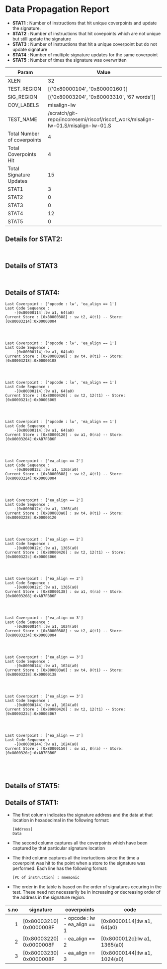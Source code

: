 
# Data Propagation Report

- **STAT1** : Number of instructions that hit unique coverpoints and update the signature.
- **STAT2** : Number of instructions that hit covepoints which are not unique but still update the signature
- **STAT3** : Number of instructions that hit a unique coverpoint but do not update signature
- **STAT4** : Number of multiple signature updates for the same coverpoint
- **STAT5** : Number of times the signature was overwritten

| Param                     | Value    |
|---------------------------|----------|
| XLEN                      | 32      |
| TEST_REGION               | [('0x80000104', '0x80000160')]      |
| SIG_REGION                | [('0x80003204', '0x80003310', '67 words')]      |
| COV_LABELS                | misalign-lw      |
| TEST_NAME                 | /scratch/git-repo/incoresemi/riscof/riscof_work/misalign-lw-01.S/misalign-lw-01.S    |
| Total Number of coverpoints| 4     |
| Total Coverpoints Hit     | 4      |
| Total Signature Updates   | 15      |
| STAT1                     | 3      |
| STAT2                     | 0      |
| STAT3                     | 0     |
| STAT4                     | 12     |
| STAT5                     | 0     |

## Details for STAT2:

```


```

## Details of STAT3

```


```

## Details of STAT4:

```
Last Coverpoint : ['opcode : lw', 'ea_align == 1']
Last Code Sequence : 
	-[0x80000114]:lw a1, 64(a0)
Current Store : [0x80000388] : sw t2, 4(t1) -- Store: [0x80003214]:0x00000004




Last Coverpoint : ['opcode : lw', 'ea_align == 1']
Last Code Sequence : 
	-[0x80000114]:lw a1, 64(a0)
Current Store : [0x800003a0] : sw t4, 8(t1) -- Store: [0x80003218]:0x00000108




Last Coverpoint : ['opcode : lw', 'ea_align == 1']
Last Code Sequence : 
	-[0x80000114]:lw a1, 64(a0)
Current Store : [0x80000420] : sw t2, 12(t1) -- Store: [0x8000321c]:0x00003065




Last Coverpoint : ['opcode : lw', 'ea_align == 1']
Last Code Sequence : 
	-[0x80000114]:lw a1, 64(a0)
Current Store : [0x80000120] : sw a1, 0(ra) -- Store: [0x80003204]:0xAB7FBB6F




Last Coverpoint : ['ea_align == 2']
Last Code Sequence : 
	-[0x8000012c]:lw a1, 1365(a0)
Current Store : [0x80000388] : sw t2, 4(t1) -- Store: [0x80003224]:0x00000004




Last Coverpoint : ['ea_align == 2']
Last Code Sequence : 
	-[0x8000012c]:lw a1, 1365(a0)
Current Store : [0x800003a0] : sw t4, 8(t1) -- Store: [0x80003228]:0x00000120




Last Coverpoint : ['ea_align == 2']
Last Code Sequence : 
	-[0x8000012c]:lw a1, 1365(a0)
Current Store : [0x80000420] : sw t2, 12(t1) -- Store: [0x8000322c]:0x00003066




Last Coverpoint : ['ea_align == 2']
Last Code Sequence : 
	-[0x8000012c]:lw a1, 1365(a0)
Current Store : [0x80000138] : sw a1, 4(ra) -- Store: [0x80003208]:0xAB7FBB6F




Last Coverpoint : ['ea_align == 3']
Last Code Sequence : 
	-[0x80000144]:lw a1, 1024(a0)
Current Store : [0x80000388] : sw t2, 4(t1) -- Store: [0x80003234]:0x00000004




Last Coverpoint : ['ea_align == 3']
Last Code Sequence : 
	-[0x80000144]:lw a1, 1024(a0)
Current Store : [0x800003a0] : sw t4, 8(t1) -- Store: [0x80003238]:0x00000138




Last Coverpoint : ['ea_align == 3']
Last Code Sequence : 
	-[0x80000144]:lw a1, 1024(a0)
Current Store : [0x80000420] : sw t2, 12(t1) -- Store: [0x8000323c]:0x00003067




Last Coverpoint : ['ea_align == 3']
Last Code Sequence : 
	-[0x80000144]:lw a1, 1024(a0)
Current Store : [0x80000150] : sw a1, 8(ra) -- Store: [0x8000320c]:0xAB7FBB6F





```

## Details of STAT5:



## Details of STAT1:

- The first column indicates the signature address and the data at that location in hexadecimal in the following format: 
  ```
  [Address]
  Data
  ```

- The second column captures all the coverpoints which have been captured by that particular signature location

- The third column captures all the insrtuctions since the time a coverpoint was
  hit to the point when a store to the signature was performed. Each line has
  the following format:
  ```
  [PC of instruction] : mnemonic
  ```
- The order in the table is based on the order of signatures occuring in the
  test. These need not necessarily be in increasing or decreasing order of the
  address in the signature region.

|s.no|        signature         |             coverpoints              |              code               |
|---:|--------------------------|--------------------------------------|---------------------------------|
|   1|[0x80003210]<br>0x0000008F|- opcode : lw<br> - ea_align == 1<br> |[0x80000114]:lw a1, 64(a0)<br>   |
|   2|[0x80003220]<br>0x0000008F|- ea_align == 2<br>                   |[0x8000012c]:lw a1, 1365(a0)<br> |
|   3|[0x80003230]<br>0x0000008F|- ea_align == 3<br>                   |[0x80000144]:lw a1, 1024(a0)<br> |
